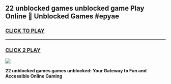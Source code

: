 
## 22 unblocked games unblocked game Play Online 👋 Unblocked Games #epyae
<h3>
<a href="https://premium.freeplayer.one?title=22_unblocked_games&ref=21F">CLICK TO PLAY</a></h3>
<hr>

<h3>
<a href="https://premium.freeplayer.one?title=22_unblocked_games&ref=21F">CLICK 2 PLAY</a>
  
</h3>

<a href="https://premium.freeplayer.one?title=22_unblocked_games&ref=21F/"><img src="https://clearcache.store/games.png"></a>


**22 unblocked games games unblocked: Your Gateway to Fun and Accessible Online Gaming**
